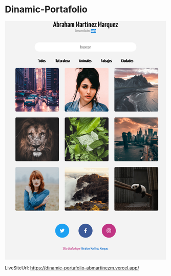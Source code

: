# Dinamic-Portafolio

![Design preview for Portafolio](./img/Portafolio-Preview.png)


LiveSiteUrl: https://dinamic-portafolio-abmartinezm.vercel.app/
